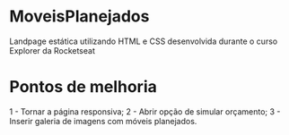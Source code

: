 <h1>MoveisPlanejados</h1>
 Landpage estática utilizando HTML e CSS desenvolvida durante o curso Explorer da Rocketseat
<h1>Pontos de melhoria</h1>
1 - Tornar a página responsiva;
2 - Abrir opção de simular orçamento;
3 - Inserir galeria de imagens com móveis planejados.
